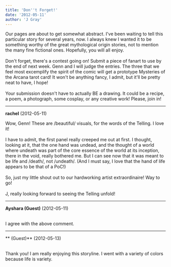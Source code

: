 ```yaml
---
title: 'Don''t Forget!'
date: '2012-05-11'
author: 'J Gray'
---
```


Our pages are about to get somewhat abstract. I've been waiting to tell this particular story for several years, now. I always knew I wanted it to be something worthy of the great mythological origin stories, not to mention the many fine fictional ones. Hopefully, you will all enjoy.<br><br>Don't forget, there's a contest going on! Submit a piece of fanart to use by the end of next week. Genn and I will judge the entries. The three that we feel most excemplify the spirit of the comic will get a prototype Mysteries of the Arcana tarot card! It won't be anything fancy, I admit, but it'll be pretty neat to have, I hope!<br><br>Your submission doesn't have to actually BE a drawing. It could be a recipe, a poem, a photograph, some cosplay, or any creative work! Please, join in!<br>

---
**rachel** (2012-05-11)

Wow, Genn! These are /beautiful/ visuals, for the words of the Telling. I love it!
<br>
<br>I have to admit, the first panel really creeped me out at first. I thought, looking at it, that the one hand was undead, and the thought of a world where undeath was part of the core essence of the world at its inception, there in the void, really bothered me. But I can see now that it was meant to be life and /death/, not /undeath/. (And I must say, I love that the hand of life appears to be that of a PoC!)
<br>
<br>So, just my little shout out to our hardworking artist extraordinaire! Way to go!
<br>
<br>J, really looking forward to seeing the Telling unfold!

---
**Ayshara (Guest)** (2012-05-11)

<br> I agree with the above comment.

---
** (Guest)** (2012-05-13)

<br> Thank you! I am really enjoying this storyline.  I went with a variety of colors because life is variety.


